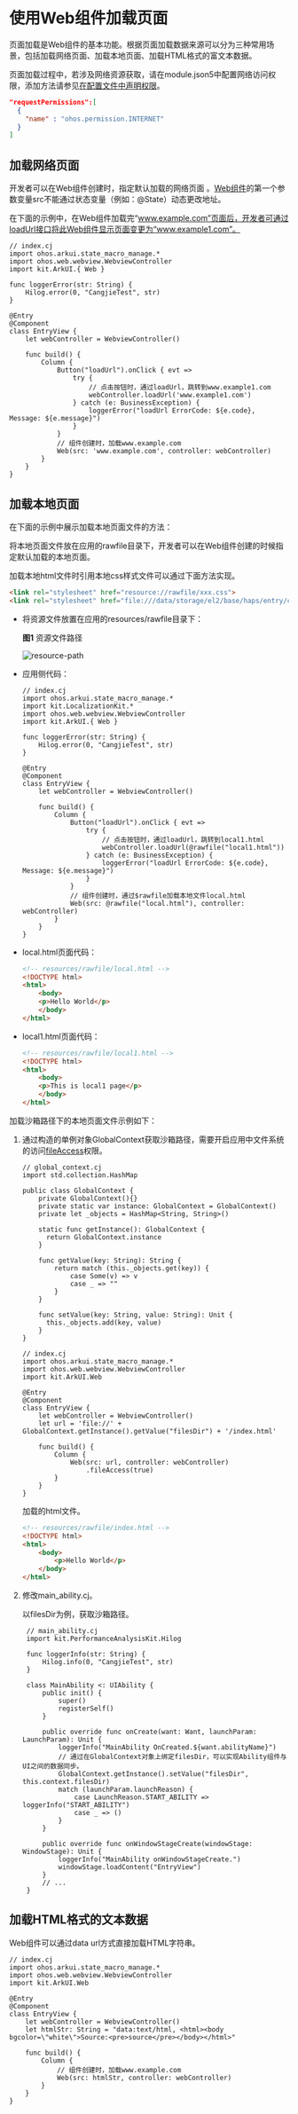 # 使用Web组件加载页面

页面加载是Web组件的基本功能。根据页面加载数据来源可以分为三种常用场景，包括加载网络页面、加载本地页面、加载HTML格式的富文本数据。

页面加载过程中，若涉及网络资源获取，请在module.json5中配置网络访问权限，添加方法请参见[在配置文件中声明权限](../security/AccessToken/cj-declare-permissions.md)。

```json
"requestPermissions":[
  {
    "name" : "ohos.permission.INTERNET"
  }
]
```

## 加载网络页面

开发者可以在Web组件创建时，指定默认加载的网络页面 。[Web组件](../../../reference/source_zh_cn/arkui-cj/cj-web-web.md#web)的第一个参数变量src不能通过状态变量（例如：@State）动态更改地址。

在下面的示例中，在Web组件加载完“www.example.com”页面后，开发者可通过loadUrl接口将此Web组件显示页面变更为“www.example1.com”。

<!-- compile -->

```cangjie
// index.cj
import ohos.arkui.state_macro_manage.*
import ohos.web.webview.WebviewController
import kit.ArkUI.{ Web }

func loggerError(str: String) {
    Hilog.error(0, "CangjieTest", str)
}

@Entry
@Component
class EntryView {
    let webController = WebviewController()

    func build() {
        Column {
            Button("loadUrl").onClick { evt =>
                try {
                    // 点击按钮时，通过loadUrl，跳转到www.example1.com
                    webController.loadUrl('www.example1.com')
                } catch (e: BusinessException) {
                    loggerError("loadUrl ErrorCode: ${e.code},  Message: ${e.message}")
                }
            }
            // 组件创建时，加载www.example.com
            Web(src: 'www.example.com', controller: webController)
        }
    }
}
```

## 加载本地页面

在下面的示例中展示加载本地页面文件的方法：

将本地页面文件放在应用的rawfile目录下，开发者可以在Web组件创建的时候指定默认加载的本地页面。

加载本地html文件时引用本地css样式文件可以通过下面方法实现。

```html
<link rel="stylesheet" href="resource://rawfile/xxx.css">
<link rel="stylesheet" href="file:///data/storage/el2/base/haps/entry/cache/xxx.css">// 加载沙箱路径下的本地css文件。
```

- 将资源文件放置在应用的resources/rawfile目录下：

    **图1** 资源文件路径

    ![resource-path](figures/web-resource-path.png) <!--ToBeReviewed-->

- 应用侧代码：

    <!-- compile -->

    ```cangjie
    // index.cj
    import ohos.arkui.state_macro_manage.*
    import kit.LocalizationKit.*
    import ohos.web.webview.WebviewController
    import kit.ArkUI.{ Web }

    func loggerError(str: String) {
        Hilog.error(0, "CangjieTest", str)
    }

    @Entry
    @Component
    class EntryView {
        let webController = WebviewController()

        func build() {
            Column {
                Button("loadUrl").onClick { evt =>
                    try {
                        // 点击按钮时，通过loadUrl，跳转到local1.html
                        webController.loadUrl(@rawfile("local1.html"))
                    } catch (e: BusinessException) {
                        loggerError("loadUrl ErrorCode: ${e.code},  Message: ${e.message}")
                    }
                }
                // 组件创建时，通过$rawfile加载本地文件local.html
                Web(src: @rawfile("local.html"), controller: webController)
            }
        }
    }
    ```

- local.html页面代码：

    ```html
    <!-- resources/rawfile/local.html -->
    <!DOCTYPE html>
    <html>
        <body>
        <p>Hello World</p>
        </body>
    </html>
    ```

- local1.html页面代码：

    ```html
    <!-- resources/rawfile/local1.html -->
    <!DOCTYPE html>
    <html>
        <body>
        <p>This is local1 page</p>
        </body>
    </html>
    ```

加载沙箱路径下的本地页面文件示例如下：

1. 通过构造的单例对象GlobalContext获取沙箱路径，需要开启应用中文件系统的访问[fileAccess](../../../reference/source_zh_cn/arkui-cj/cj-web-web.md#func-fileaccessbool)权限。

    <!-- compile -->

    ```cangjie
    // global_context.cj
    import std.collection.HashMap

    public class GlobalContext {
        private GlobalContext(){}
        private static var instance: GlobalContext = GlobalContext()
        private let _objects = HashMap<String, String>()

        static func getInstance(): GlobalContext {
          return GlobalContext.instance
        }

        func getValue(key: String): String {
            return match (this._objects.get(key)) {
                case Some(v) => v
                case _ => ""
            }
        }

        func setValue(key: String, value: String): Unit {
          this._objects.add(key, value)
        }
    }
    ```

    <!-- compile -->

    ```cangjie
    // index.cj
    import ohos.arkui.state_macro_manage.*
    import ohos.web.webview.WebviewController
    import kit.ArkUI.Web

    @Entry
    @Component
    class EntryView {
        let webController = WebviewController()
        let url = 'file://' + GlobalContext.getInstance().getValue("filesDir") + '/index.html'

        func build() {
            Column {
                Web(src: url, controller: webController)
                    .fileAccess(true)
            }
        }
    }
    ```

    加载的html文件。

    ```html
    <!-- resources/rawfile/index.html -->
    <!DOCTYPE html>
    <html>
        <body>
            <p>Hello World</p>
        </body>
    </html>
    ```

2. 修改main_ability.cj。

   以filesDir为例，获取沙箱路径。

    <!-- compile -->

   ```cangjie
    // main_ability.cj
    import kit.PerformanceAnalysisKit.Hilog

    func loggerInfo(str: String) {
        Hilog.info(0, "CangjieTest", str)
    }

    class MainAbility <: UIAbility {
        public init() {
            super()
            registerSelf()
        }

        public override func onCreate(want: Want, launchParam: LaunchParam): Unit {
            loggerInfo("MainAbility OnCreated.${want.abilityName}")
            // 通过在GlobalContext对象上绑定filesDir，可以实现Ability组件与UI之间的数据同步。
            GlobalContext.getInstance().setValue("filesDir", this.context.filesDir)
            match (launchParam.launchReason) {
                case LaunchReason.START_ABILITY => loggerInfo("START_ABILITY")
                case _ => ()
            }
        }

        public override func onWindowStageCreate(windowStage: WindowStage): Unit {
            loggerInfo("MainAbility onWindowStageCreate.")
            windowStage.loadContent("EntryView")
        }
        // ...
    }
   ```

## 加载HTML格式的文本数据

Web组件可以通过data url方式直接加载HTML字符串。

<!-- compile -->

```cangjie
// index.cj
import ohos.arkui.state_macro_manage.*
import ohos.web.webview.WebviewController
import kit.ArkUI.Web

@Entry
@Component
class EntryView {
    let webController = WebviewController()
    let htmlStr: String = "data:text/html, <html><body bgcolor=\"white\">Source:<pre>source</pre></body></html>"

    func build() {
        Column {
            // 组件创建时，加载www.example.com
            Web(src: htmlStr, controller: webController)
        }
    }
}
```
